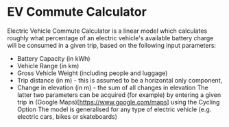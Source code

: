 # EV Commute Calculator
Electric Vehicle Commute Calculator is a linear model which calculates roughly what percentage of an electric vehicle's available battery charge will be consumed in a given trip, based on the following input parameters:
* Battery Capacity (in kWh)
* Vehicle Range (in km)
* Gross Vehicle Weight (including people and luggage)
* Trip distance (in m) - this is assumed to be a horizontal only component,
* Change in elevation (in m) - the sum of all changes in elevation
The latter two parameters can be acquired (for example) by entering a given trip in (Google Maps)[https://www.google.com/maps] using the Cycling Option
The model is generalised for any type of electric vehicle (e.g. electric cars, bikes or skateboards)
